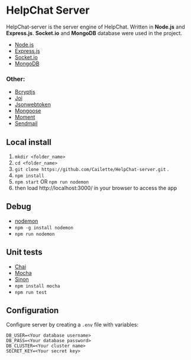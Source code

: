 # HelpChat Server
HelpChat-server is the server engine of HelpChat. Written in <b>Node.js</b> and <b>Express.js</b>. <b>Socket.io</b> and <b>MongoDB</b> database were used in the project. 

- <a href="https://github.com/nodejs">Node.js</a>
- <a href="https://github.com/expressjs/express">Express.js</a>
- <a href="https://github.com/socketio/socket.io">Socket.io</a>
- <a href="https://github.com/mongodb/mongo">MongoDB</a>
### Other:
- <a href="https://github.com/dcodeIO/bcrypt.js">Bcryptjs</a>
- <a href="https://github.com/hapijs/joi">Joi</a>
- <a href="https://github.com/auth0/node-jsonwebtoken">Jsonwebtoken</a>
- <a href="https://github.com/Automattic/mongoose">Mongoose</a>
- <a href="https://github.com/moment/moment">Moment</a>
- <a href="https://github.com/mogaal/sendemail">Sendmail</a>

Local install
-- 
1. `mkdir <folder_name>`
2. `cd <folder_name>`
3. `git clone https://github.com/Cailette/HelpChat-server.git` .
4. `npm install`
5. `npm start` OR `npm run nodemon`
6. then load http://localhost:3000/ in your browser to access the app

Debug
--
- <a href="https://npmjs.org/package/nodemon">nodemon</a>
- `npm -g install nodemon`
- `npm run nodemon`

Unit tests
--
- <a href="https://github.com/chaijs/chai">Chai</a>
- <a href="https://github.com/mochajs/mocha">Mocha</a>
- <a href="https://github.com/sinonjs/sinon">Sinon</a>
- `npm install mocha`
- `npm run test`

Configuration
--
Configure server by creating a `.env` file with variables:
```
DB_USER=<Your database username>
DB_PASS=<Your database password>
DB_CLUSTER=<Your cluster name>
SECRET_KEY=<Your secret key>
```

